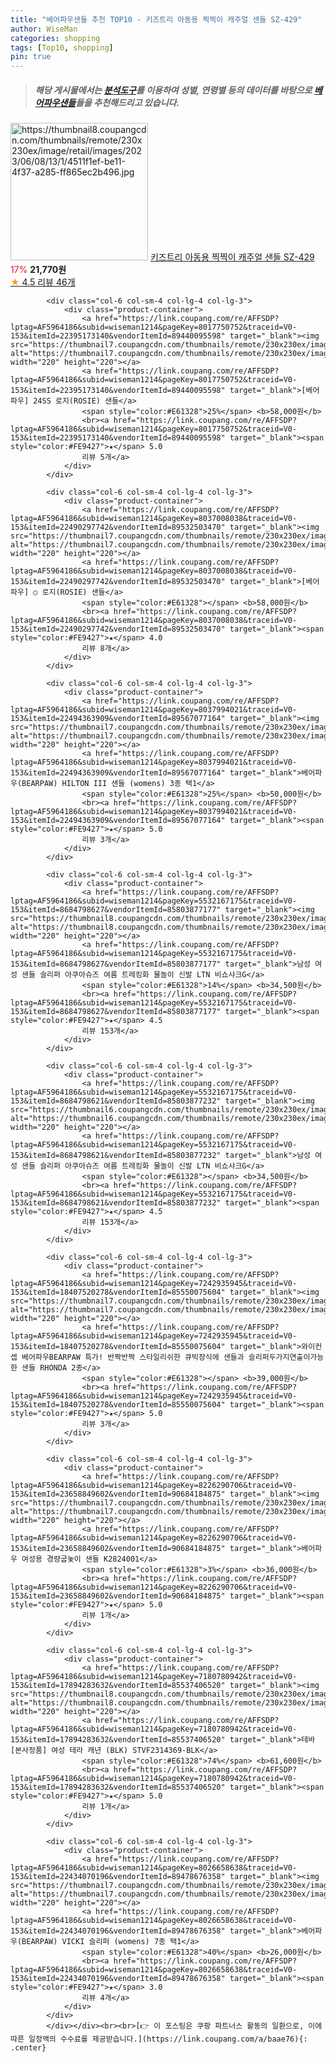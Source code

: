 ```yaml
---
title: "베어파우샌들 추천 TOP10 - 키즈트리 아동용 찍찍이 캐주얼 샌들 SZ-429"
author: WiseMan
categories: shopping
tags: [Top10, shopping]
pin: true
---
```


> ##### 해당 게시물에서는 [**분석도구**](https://itemscout.io/)를 이용하여 **성별**, **연령별** 등의 데이터를 바탕으로 [**베어파우샌들**](https://link.coupang.com/a/baae76)들을 추천해드리고 있습니다.
<div class="container"><div class="row">
            <div class="col-6 col-sm-4 col-lg-4 col-lg-3">
                <div class="product-container">
                    <a href="https://link.coupang.com/re/AFFSDP?lptag=AF5964186&subid=wiseman1214&pageKey=7387863707&traceid=V0-153&itemId=19094836161&vendorItemId=86215633490" target="_blank"><img src="https://thumbnail8.coupangcdn.com/thumbnails/remote/230x230ex/image/retail/images/2023/06/08/13/1/4511f1ef-be11-4f37-a285-ff865ec2b496.jpg" alt="https://thumbnail8.coupangcdn.com/thumbnails/remote/230x230ex/image/retail/images/2023/06/08/13/1/4511f1ef-be11-4f37-a285-ff865ec2b496.jpg" width="220" height="220"></a>
                    <a href="https://link.coupang.com/re/AFFSDP?lptag=AF5964186&subid=wiseman1214&pageKey=7387863707&traceid=V0-153&itemId=19094836161&vendorItemId=86215633490" target="_blank">키즈트리 아동용 찍찍이 캐주얼 샌들 SZ-429</a>
                    <span style="color:#E61328">17%</span> <b>21,770원</b>
                    <br><a href="https://link.coupang.com/re/AFFSDP?lptag=AF5964186&subid=wiseman1214&pageKey=7387863707&traceid=V0-153&itemId=19094836161&vendorItemId=86215633490" target="_blank"><span style="color:#FE9427">★</span> 4.5
                    리뷰 46개</a>
                </div>
            </div>
            
            <div class="col-6 col-sm-4 col-lg-4 col-lg-3">
                <div class="product-container">
                    <a href="https://link.coupang.com/re/AFFSDP?lptag=AF5964186&subid=wiseman1214&pageKey=8017750752&traceid=V0-153&itemId=22395173140&vendorItemId=89440095598" target="_blank"><img src="https://thumbnail7.coupangcdn.com/thumbnails/remote/230x230ex/image/vendor_inventory/2bc9/03b9cb33028b2d0a98035a28a2eed780b5767da52c3e6fd75bf8bb10ff43.jpg" alt="https://thumbnail7.coupangcdn.com/thumbnails/remote/230x230ex/image/vendor_inventory/2bc9/03b9cb33028b2d0a98035a28a2eed780b5767da52c3e6fd75bf8bb10ff43.jpg" width="220" height="220"></a>
                    <a href="https://link.coupang.com/re/AFFSDP?lptag=AF5964186&subid=wiseman1214&pageKey=8017750752&traceid=V0-153&itemId=22395173140&vendorItemId=89440095598" target="_blank">[베어파우] 24SS 로지(ROSIE) 샌들</a>
                    <span style="color:#E61328">25%</span> <b>58,000원</b>
                    <br><a href="https://link.coupang.com/re/AFFSDP?lptag=AF5964186&subid=wiseman1214&pageKey=8017750752&traceid=V0-153&itemId=22395173140&vendorItemId=89440095598" target="_blank"><span style="color:#FE9427">★</span> 5.0
                    리뷰 5개</a>
                </div>
            </div>
            
            <div class="col-6 col-sm-4 col-lg-4 col-lg-3">
                <div class="product-container">
                    <a href="https://link.coupang.com/re/AFFSDP?lptag=AF5964186&subid=wiseman1214&pageKey=8037008038&traceid=V0-153&itemId=22490297742&vendorItemId=89532503470" target="_blank"><img src="https://thumbnail7.coupangcdn.com/thumbnails/remote/230x230ex/image/vendor_inventory/fc6f/c767d9a982bd97ae621826cd593e517b1303ca6ae01fcfc1b231b4a77788.jpg" alt="https://thumbnail7.coupangcdn.com/thumbnails/remote/230x230ex/image/vendor_inventory/fc6f/c767d9a982bd97ae621826cd593e517b1303ca6ae01fcfc1b231b4a77788.jpg" width="220" height="220"></a>
                    <a href="https://link.coupang.com/re/AFFSDP?lptag=AF5964186&subid=wiseman1214&pageKey=8037008038&traceid=V0-153&itemId=22490297742&vendorItemId=89532503470" target="_blank">[베어파우] ○ 로지(ROSIE) 샌들</a>
                    <span style="color:#E61328"></span> <b>58,000원</b>
                    <br><a href="https://link.coupang.com/re/AFFSDP?lptag=AF5964186&subid=wiseman1214&pageKey=8037008038&traceid=V0-153&itemId=22490297742&vendorItemId=89532503470" target="_blank"><span style="color:#FE9427">★</span> 4.0
                    리뷰 8개</a>
                </div>
            </div>
            
            <div class="col-6 col-sm-4 col-lg-4 col-lg-3">
                <div class="product-container">
                    <a href="https://link.coupang.com/re/AFFSDP?lptag=AF5964186&subid=wiseman1214&pageKey=8037994021&traceid=V0-153&itemId=22494363909&vendorItemId=89567077164" target="_blank"><img src="https://thumbnail7.coupangcdn.com/thumbnails/remote/230x230ex/image/vendor_inventory/8bfd/3d29a9f6f927ccf7c0f294e7a8588268d0b38eca0cd48a9ae2bc514b98fe.jpg" alt="https://thumbnail7.coupangcdn.com/thumbnails/remote/230x230ex/image/vendor_inventory/8bfd/3d29a9f6f927ccf7c0f294e7a8588268d0b38eca0cd48a9ae2bc514b98fe.jpg" width="220" height="220"></a>
                    <a href="https://link.coupang.com/re/AFFSDP?lptag=AF5964186&subid=wiseman1214&pageKey=8037994021&traceid=V0-153&itemId=22494363909&vendorItemId=89567077164" target="_blank">베어파우(BEARPAW) HILTON III 샌들 (womens) 3종 택1</a>
                    <span style="color:#E61328">25%</span> <b>50,000원</b>
                    <br><a href="https://link.coupang.com/re/AFFSDP?lptag=AF5964186&subid=wiseman1214&pageKey=8037994021&traceid=V0-153&itemId=22494363909&vendorItemId=89567077164" target="_blank"><span style="color:#FE9427">★</span> 5.0
                    리뷰 3개</a>
                </div>
            </div>
            
            <div class="col-6 col-sm-4 col-lg-4 col-lg-3">
                <div class="product-container">
                    <a href="https://link.coupang.com/re/AFFSDP?lptag=AF5964186&subid=wiseman1214&pageKey=5532167175&traceid=V0-153&itemId=8684798627&vendorItemId=85803877177" target="_blank"><img src="https://thumbnail8.coupangcdn.com/thumbnails/remote/230x230ex/image/vendor_inventory/17fb/ef2d64d9114b0e92ba4be6511942f911bcd08a75abe839ccd45f0a573fa0.jpg" alt="https://thumbnail8.coupangcdn.com/thumbnails/remote/230x230ex/image/vendor_inventory/17fb/ef2d64d9114b0e92ba4be6511942f911bcd08a75abe839ccd45f0a573fa0.jpg" width="220" height="220"></a>
                    <a href="https://link.coupang.com/re/AFFSDP?lptag=AF5964186&subid=wiseman1214&pageKey=5532167175&traceid=V0-153&itemId=8684798627&vendorItemId=85803877177" target="_blank">남성 여성 샌들 슬리퍼 아쿠아슈즈 여름 트레킹화 물놀이 신발 LTN 비쇼샤크G</a>
                    <span style="color:#E61328">14%</span> <b>34,500원</b>
                    <br><a href="https://link.coupang.com/re/AFFSDP?lptag=AF5964186&subid=wiseman1214&pageKey=5532167175&traceid=V0-153&itemId=8684798627&vendorItemId=85803877177" target="_blank"><span style="color:#FE9427">★</span> 4.5
                    리뷰 153개</a>
                </div>
            </div>
            
            <div class="col-6 col-sm-4 col-lg-4 col-lg-3">
                <div class="product-container">
                    <a href="https://link.coupang.com/re/AFFSDP?lptag=AF5964186&subid=wiseman1214&pageKey=5532167175&traceid=V0-153&itemId=8684798621&vendorItemId=85803877232" target="_blank"><img src="https://thumbnail6.coupangcdn.com/thumbnails/remote/230x230ex/image/vendor_inventory/9ba0/7dbb9d2453032b6d3ba7b4d1f2400935d641c819873c76945ba8af83d409.jpg" alt="https://thumbnail6.coupangcdn.com/thumbnails/remote/230x230ex/image/vendor_inventory/9ba0/7dbb9d2453032b6d3ba7b4d1f2400935d641c819873c76945ba8af83d409.jpg" width="220" height="220"></a>
                    <a href="https://link.coupang.com/re/AFFSDP?lptag=AF5964186&subid=wiseman1214&pageKey=5532167175&traceid=V0-153&itemId=8684798621&vendorItemId=85803877232" target="_blank">남성 여성 샌들 슬리퍼 아쿠아슈즈 여름 트레킹화 물놀이 신발 LTN 비쇼샤크G</a>
                    <span style="color:#E61328"></span> <b>34,500원</b>
                    <br><a href="https://link.coupang.com/re/AFFSDP?lptag=AF5964186&subid=wiseman1214&pageKey=5532167175&traceid=V0-153&itemId=8684798621&vendorItemId=85803877232" target="_blank"><span style="color:#FE9427">★</span> 4.5
                    리뷰 153개</a>
                </div>
            </div>
            
            <div class="col-6 col-sm-4 col-lg-4 col-lg-3">
                <div class="product-container">
                    <a href="https://link.coupang.com/re/AFFSDP?lptag=AF5964186&subid=wiseman1214&pageKey=7242935945&traceid=V0-153&itemId=18407520278&vendorItemId=85550075604" target="_blank"><img src="https://thumbnail7.coupangcdn.com/thumbnails/remote/230x230ex/image/vendor_inventory/854f/cdcb014d23e0d0aca5cf32aeeb60a45a6ceca5efc919f10b1e541edebdc6.jpg" alt="https://thumbnail7.coupangcdn.com/thumbnails/remote/230x230ex/image/vendor_inventory/854f/cdcb014d23e0d0aca5cf32aeeb60a45a6ceca5efc919f10b1e541edebdc6.jpg" width="220" height="220"></a>
                    <a href="https://link.coupang.com/re/AFFSDP?lptag=AF5964186&subid=wiseman1214&pageKey=7242935945&traceid=V0-153&itemId=18407520278&vendorItemId=85550075604" target="_blank">와이컨셉 베어파우BEARPAW 특가! 반짝반짝 스타일리쉬한 큐빅장식에 샌들과 슬리퍼두가지연출이가능한 샌들 RHONDA 2종</a>
                    <span style="color:#E61328"></span> <b>39,000원</b>
                    <br><a href="https://link.coupang.com/re/AFFSDP?lptag=AF5964186&subid=wiseman1214&pageKey=7242935945&traceid=V0-153&itemId=18407520278&vendorItemId=85550075604" target="_blank"><span style="color:#FE9427">★</span> 5.0
                    리뷰 3개</a>
                </div>
            </div>
            
            <div class="col-6 col-sm-4 col-lg-4 col-lg-3">
                <div class="product-container">
                    <a href="https://link.coupang.com/re/AFFSDP?lptag=AF5964186&subid=wiseman1214&pageKey=8226290706&traceid=V0-153&itemId=23658849602&vendorItemId=90684184875" target="_blank"><img src="https://thumbnail7.coupangcdn.com/thumbnails/remote/230x230ex/image/vendor_inventory/62ed/fb75c2ae10ba2c10b5c93cd300938e9e4e3ef502aaa43bdf929183b275d1.jpg" alt="https://thumbnail7.coupangcdn.com/thumbnails/remote/230x230ex/image/vendor_inventory/62ed/fb75c2ae10ba2c10b5c93cd300938e9e4e3ef502aaa43bdf929183b275d1.jpg" width="220" height="220"></a>
                    <a href="https://link.coupang.com/re/AFFSDP?lptag=AF5964186&subid=wiseman1214&pageKey=8226290706&traceid=V0-153&itemId=23658849602&vendorItemId=90684184875" target="_blank">베어파우 여성용 경량굽놏이 샌들 K2824001</a>
                    <span style="color:#E61328">3%</span> <b>36,000원</b>
                    <br><a href="https://link.coupang.com/re/AFFSDP?lptag=AF5964186&subid=wiseman1214&pageKey=8226290706&traceid=V0-153&itemId=23658849602&vendorItemId=90684184875" target="_blank"><span style="color:#FE9427">★</span> 5.0
                    리뷰 1개</a>
                </div>
            </div>
            
            <div class="col-6 col-sm-4 col-lg-4 col-lg-3">
                <div class="product-container">
                    <a href="https://link.coupang.com/re/AFFSDP?lptag=AF5964186&subid=wiseman1214&pageKey=7180780942&traceid=V0-153&itemId=17894283632&vendorItemId=85537406520" target="_blank"><img src="https://thumbnail8.coupangcdn.com/thumbnails/remote/230x230ex/image/vendor_inventory/9ce3/90fd1f032b4116efc9e775d469a69f113f3bb3a956027f07f79000046f07.jpg" alt="https://thumbnail8.coupangcdn.com/thumbnails/remote/230x230ex/image/vendor_inventory/9ce3/90fd1f032b4116efc9e775d469a69f113f3bb3a956027f07f79000046f07.jpg" width="220" height="220"></a>
                    <a href="https://link.coupang.com/re/AFFSDP?lptag=AF5964186&subid=wiseman1214&pageKey=7180780942&traceid=V0-153&itemId=17894283632&vendorItemId=85537406520" target="_blank">테바 [본사정품] 여성 테라 캐년 (BLK) STVF2314369-BLK</a>
                    <span style="color:#E61328">74%</span> <b>61,600원</b>
                    <br><a href="https://link.coupang.com/re/AFFSDP?lptag=AF5964186&subid=wiseman1214&pageKey=7180780942&traceid=V0-153&itemId=17894283632&vendorItemId=85537406520" target="_blank"><span style="color:#FE9427">★</span> 5.0
                    리뷰 1개</a>
                </div>
            </div>
            
            <div class="col-6 col-sm-4 col-lg-4 col-lg-3">
                <div class="product-container">
                    <a href="https://link.coupang.com/re/AFFSDP?lptag=AF5964186&subid=wiseman1214&pageKey=8026658638&traceid=V0-153&itemId=22434070196&vendorItemId=89478676358" target="_blank"><img src="https://thumbnail7.coupangcdn.com/thumbnails/remote/230x230ex/image/vendor_inventory/3dd9/54e2ff187c01d1c9e93884e3182601fd9b33f9f71866dbcde60b4c39542d.jpg" alt="https://thumbnail7.coupangcdn.com/thumbnails/remote/230x230ex/image/vendor_inventory/3dd9/54e2ff187c01d1c9e93884e3182601fd9b33f9f71866dbcde60b4c39542d.jpg" width="220" height="220"></a>
                    <a href="https://link.coupang.com/re/AFFSDP?lptag=AF5964186&subid=wiseman1214&pageKey=8026658638&traceid=V0-153&itemId=22434070196&vendorItemId=89478676358" target="_blank">베어파우(BEARPAW) VICKI 슬리퍼 (womens) 7종 택1</a>
                    <span style="color:#E61328">40%</span> <b>26,000원</b>
                    <br><a href="https://link.coupang.com/re/AFFSDP?lptag=AF5964186&subid=wiseman1214&pageKey=8026658638&traceid=V0-153&itemId=22434070196&vendorItemId=89478676358" target="_blank"><span style="color:#FE9427">★</span> 3.0
                    리뷰 4개</a>
                </div>
            </div>
            </div></div><br><br>[👉 이 포스팅은 쿠팡 파트너스 활동의 일환으로, 이에 따른 일정액의 수수료를 제공받습니다.](https://link.coupang.com/a/baae76){: .center}